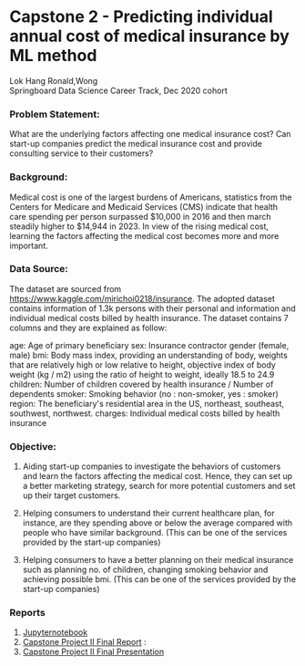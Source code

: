 # Capstone 2 - Predicting individual annual cost of medical insurance by ML method
Lok Hang Ronald,Wong 
<br/>Springboard Data Science Career Track, Dec 2020 cohort

### Problem Statement: 
What are the underlying factors affecting one medical insurance cost? Can start-up companies predict the medical insurance cost and provide consulting service to their customers?

### Background:
Medical cost is one of the largest burdens of Americans, statistics from the Centers for Medicare and Medicaid Services (CMS) indicate that health care spending per person surpassed $10,000 in 2016 and then march steadily higher to $14,944 in 2023. In view of the rising medical cost, learning the factors affecting the medical cost becomes more and more important.

### Data Source:
The dataset are sourced from https://www.kaggle.com/mirichoi0218/insurance.
The adopted dataset contains information of 1.3k persons with their personal and information and individual medical costs billed by health insurance. The dataset contains 7 columns and they are explained as follow:

age: Age of primary beneficiary
sex: Insurance contractor gender (female, male)
bmi: Body mass index, providing an understanding of body, weights that are relatively high or low relative to height, objective index of body weight (kg / m2) using the ratio of height to weight, ideally 18.5 to 24.9
children: Number of children covered by health insurance / Number of dependents
smoker: Smoking behavior (no : non-smoker, yes : smoker)
region: The beneficiary's residential area in the US, northeast, southeast, southwest, northwest.
charges: Individual medical costs billed by health insurance

### Objective:
1)	Aiding start-up companies to investigate the behaviors of customers and learn the factors affecting the medical cost. Hence, they can set up a better marketing strategy, search for more potential customers and set up their target customers.

2)	Helping consumers to understand their current healthcare plan, for instance, are they spending above or below the average compared with people who have similar background. (This can be one of the services provided by the start-up companies)

3)	Helping consumers to have a better planning on their medical insurance such as planning no. of children, changing smoking behavior and achieving possible bmi. (This can be one of the services provided by the start-up companies)

### Reports
1. [Jupyternotebook](https://github.com/ronald55699/Capstone-2/tree/main/Notebooks)
2. [Capstone Project II Final Report](https://github.com/ronald55699/Capstone-2/blob/main/Report/Capstone%202%20Report.pdf) : 
3. [Capstone Project II Final Presentation](https://github.com/ronald55699/Capstone-2/blob/main/Report/Capstone%202%20Presentation.pdf)

